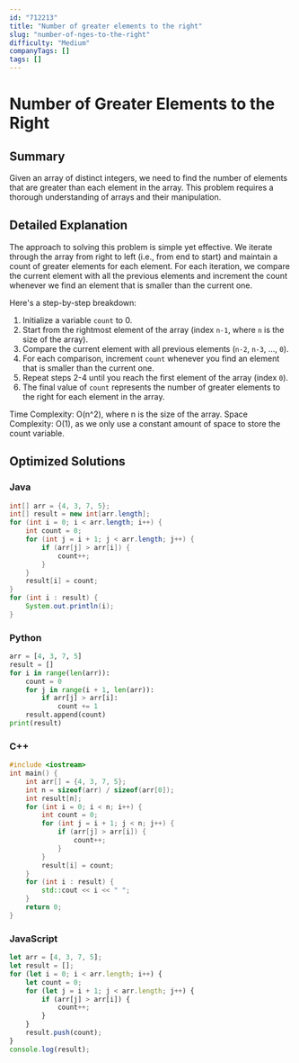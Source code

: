 ```yaml
---
id: "712213"
title: "Number of greater elements to the right"
slug: "number-of-nges-to-the-right"
difficulty: "Medium"
companyTags: []
tags: []
---
```


**Number of Greater Elements to the Right**
================================================================

## Summary
Given an array of distinct integers, we need to find the number of elements that are greater than each element in the array. This problem requires a thorough understanding of arrays and their manipulation.

## Detailed Explanation
The approach to solving this problem is simple yet effective. We iterate through the array from right to left (i.e., from end to start) and maintain a count of greater elements for each element. For each iteration, we compare the current element with all the previous elements and increment the count whenever we find an element that is smaller than the current one.

Here's a step-by-step breakdown:

1. Initialize a variable `count` to 0.
2. Start from the rightmost element of the array (index `n-1`, where `n` is the size of the array).
3. Compare the current element with all previous elements (`n-2`, `n-3`, ..., `0`).
4. For each comparison, increment `count` whenever you find an element that is smaller than the current one.
5. Repeat steps 2-4 until you reach the first element of the array (index `0`).
6. The final value of `count` represents the number of greater elements to the right for each element in the array.

Time Complexity: O(n^2), where n is the size of the array.
Space Complexity: O(1), as we only use a constant amount of space to store the count variable.

## Optimized Solutions
### Java
```java
int[] arr = {4, 3, 7, 5};
int[] result = new int[arr.length];
for (int i = 0; i < arr.length; i++) {
    int count = 0;
    for (int j = i + 1; j < arr.length; j++) {
        if (arr[j] > arr[i]) {
            count++;
        }
    }
    result[i] = count;
}
for (int i : result) {
    System.out.println(i);
}
```
### Python
```python
arr = [4, 3, 7, 5]
result = []
for i in range(len(arr)):
    count = 0
    for j in range(i + 1, len(arr)):
        if arr[j] > arr[i]:
            count += 1
    result.append(count)
print(result)
```
### C++
```cpp
#include <iostream>
int main() {
    int arr[] = {4, 3, 7, 5};
    int n = sizeof(arr) / sizeof(arr[0]);
    int result[n];
    for (int i = 0; i < n; i++) {
        int count = 0;
        for (int j = i + 1; j < n; j++) {
            if (arr[j] > arr[i]) {
                count++;
            }
        }
        result[i] = count;
    }
    for (int i : result) {
        std::cout << i << " ";
    }
    return 0;
}
```
### JavaScript
```javascript
let arr = [4, 3, 7, 5];
let result = [];
for (let i = 0; i < arr.length; i++) {
    let count = 0;
    for (let j = i + 1; j < arr.length; j++) {
        if (arr[j] > arr[i]) {
            count++;
        }
    }
    result.push(count);
}
console.log(result);
```